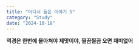 ```yaml
---
title: "어디서 들은 이야기 5"
category: "Study"
date: "2024-10-18"
---
```


**역경은 한번에 몰아쳐야 제맛이야, 찔끔찔끔 오면 재미없어**
